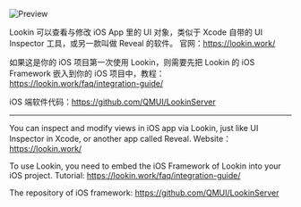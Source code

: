![Preview](https://cdn.lookin.work/public/style/images/independent/homepage/preview_en_1x.jpg "Preview")

Lookin 可以查看与修改 iOS App 里的 UI 对象，类似于 Xcode 自带的 UI Inspector 工具，或另一款叫做 Reveal 的软件。
官网：https://lookin.work/

如果这是你的 iOS 项目第一次使用 Lookin，则需要先把 Lookin 的 iOS Framework 嵌入到你的 iOS 项目中，教程：
https://lookin.work/faq/integration-guide/

iOS 端软件代码：https://github.com/QMUI/LookinServer

----------

You can inspect and modify views in iOS app via Lookin, just like UI Inspector in Xcode, or another app called Reveal.
Website：https://lookin.work/

To use Lookin, you need to embed the iOS Framework of Lookin into your iOS project. Tutorial:
https://lookin.work/faq/integration-guide/

The repository of iOS framework: https://github.com/QMUI/LookinServer
